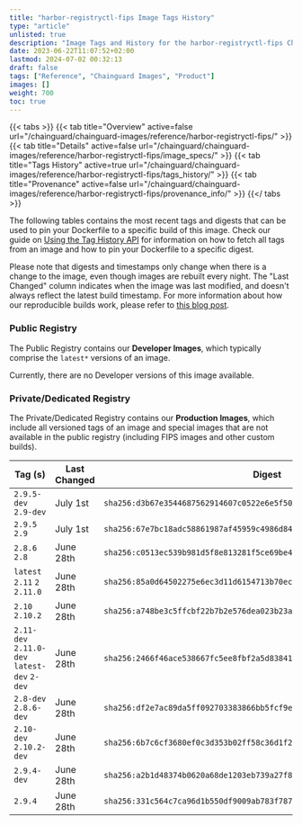 ```yaml
---
title: "harbor-registryctl-fips Image Tags History"
type: "article"
unlisted: true
description: "Image Tags and History for the harbor-registryctl-fips Chainguard Image"
date: 2023-06-22T11:07:52+02:00
lastmod: 2024-07-02 00:32:13
draft: false
tags: ["Reference", "Chainguard Images", "Product"]
images: []
weight: 700
toc: true
---
```


{{< tabs >}}
{{< tab title="Overview" active=false url="/chainguard/chainguard-images/reference/harbor-registryctl-fips/" >}}
{{< tab title="Details" active=false url="/chainguard/chainguard-images/reference/harbor-registryctl-fips/image_specs/" >}}
{{< tab title="Tags History" active=true url="/chainguard/chainguard-images/reference/harbor-registryctl-fips/tags_history/" >}}
{{< tab title="Provenance" active=false url="/chainguard/chainguard-images/reference/harbor-registryctl-fips/provenance_info/" >}}
{{</ tabs >}}

The following tables contains the most recent tags and digests that can be used to pin your Dockerfile to a specific build of this image. Check our guide on [Using the Tag History API](/chainguard/chainguard-images/using-the-tag-history-api/) for information on how to fetch all tags from an image and how to pin your Dockerfile to a specific digest.

Please note that digests and timestamps only change when there is a change to the image, even though images are rebuilt every night. The "Last Changed" column indicates when the image was last modified, and doesn't always reflect the latest build timestamp. For more information about how our reproducible builds work, please refer to [this blog post](https://www.chainguard.dev/unchained/reproducing-chainguards-reproducible-image-builds).

### Public Registry
The Public Registry contains our **Developer Images**, which typically comprise the `latest*` versions of an image.

Currently, there are no Developer versions of this image available.

### Private/Dedicated Registry
The Private/Dedicated Registry contains our **Production Images**, which include all versioned tags of an image and special images that are not available in the public registry (including FIPS images and other custom builds).

| Tag (s)                                       | Last Changed | Digest                                                                    |
|-----------------------------------------------|--------------|---------------------------------------------------------------------------|
|  `2.9.5-dev` `2.9-dev`                        | July 1st     | `sha256:d3b67e3544687562914607c0522e6e5f50d9ca2cbc46290c3a9173c8a450facd` |
|  `2.9.5` `2.9`                                | July 1st     | `sha256:67e7bc18adc58861987af45959c4986d84e89e56f82ad330cbcf769a871e3f71` |
|  `2.8.6` `2.8`                                | June 28th    | `sha256:c0513ec539b981d5f8e813281f5ce69be4a02497ec4a4fc9656d5f1268c0fbcc` |
|  `latest` `2.11` `2` `2.11.0`                 | June 28th    | `sha256:85a0d64502275e6ec3d11d6154713b70ec36fbf6860cf3a31072fc73c1150c53` |
|  `2.10` `2.10.2`                              | June 28th    | `sha256:a748be3c5ffcbf22b7b2e576dea023b23a432a64678545f99313c835a2810e05` |
|  `2.11-dev` `2.11.0-dev` `latest-dev` `2-dev` | June 28th    | `sha256:2466f46ace538667fc5ee8fbf2a5d83841d8b25c1b3874bc348c72de48b222a8` |
|  `2.8-dev` `2.8.6-dev`                        | June 28th    | `sha256:df2e7ac89da5ff092703383866bb5fcf9ee50c056d3ef7d481a5281a82b43e54` |
|  `2.10-dev` `2.10.2-dev`                      | June 28th    | `sha256:6b7c6cf3680ef0c3d353b02ff58c36d1f27fffddb856da19232fa8b3576a7644` |
|  `2.9.4-dev`                                  | June 28th    | `sha256:a2b1d48374b0620a68de1203eb739a27f878141aadbd144446b6b02fb3de10ca` |
|  `2.9.4`                                      | June 28th    | `sha256:331c564c7ca96d1b550df9009ab783f787a29c5416fe13ad4682ed4deb42426a` |

